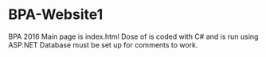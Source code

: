 # BPA-Website1
BPA 2016
Main page is index.html
Dose of is coded with C# and is run using ASP.NET 
Database must be set up for comments to work. 
